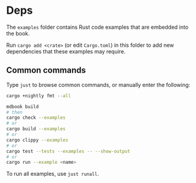 # Deps

The `examples` folder contains Rust code examples that are embedded into the book.

Run `cargo add <crate>` (or edit `Cargo.toml`) in this folder to add new dependencies that these examples may require.

## Common commands

Type `just` to browse common commands, or manually enter the following:

```bash
cargo +nightly fmt --all

mdbook build
# then
cargo check --examples
# or
cargo build --examples
# or
cargo clippy --examples
# or
cargo test --tests --examples -- --show-output
# or
cargo run --example <name>
```

To run all examples, use `just runall`.
